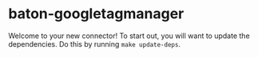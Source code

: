 # baton-googletagmanager
Welcome to your new connector! To start out, you will want to update the dependencies.
Do this by running `make update-deps`.